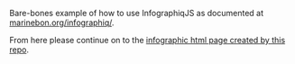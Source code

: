 Bare-bones example of how to use InfographiqJS as documented at [marinebon.org/infographiq/](https://marinebon.org/infographiq/).

From here please continue on to the [infographic html page created by this repo](./infographic.html).
